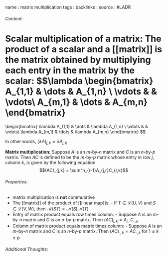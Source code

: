 name : matrix multiplication
tags : 
backlinks : 
source : #LADR

###### Content:
**Scalar multiplication of a matrix:**
The product of a scalar and a [[matrix]] is the matrix obtained by multiplying each entry in the matrix by the scalar:
$$\lambda \begin{bmatrix}
A_{1,1} & \dots & A_{1,n} \\
\vdots & & \vdots\\
A_{m,1} & \dots & A_{m,n}
\end{bmatrix}
=
\begin{bmatrix}
\lambda A_{1,1} & \dots & \lambda A_{1,n} \\
\vdots & & \vdots\\
\lambda A_{m,1} & \dots & \lambda A_{m,n}
\end{bmatrix}
$$

In other words, $(\lambda A)_{j,k} = \lambda A_{j,k}$

**Matrix multiplication:**
Suppose $A$ is an *m*-by-*n* matrix and $C$ is an *n*-by-*p* matrix. Then $AC$ is defined to be the *m*-by-*p* matrix whose entry in row *j*, column *k*, is given by the following equation:
$$(AC)_{j,k} = \sum^n_{r-1}A_{j,r}C_{r,k}$$

###### Properties:
- matrix multiplication is **not** commutative
- The [[matrix]] of the product of [[linear map]]s:
		- If $T \in \mathcal{L}(U,V)$ and $S \in \mathcal{L}(V,W)$, then $\mathcal{M}(ST) = \mathcal{M}(S)\mathcal{M}(T)$
- Entry of matrix product equals row times column:
		- Suppose $A$ is an *m*-by-*n* matrix and $C$ is an *n*-by-*p* matrix. Then $(AC)_{j,k} = A_{j,\cdot}C_{\cdot,k}$
- Column of matrix product equals matrix times column:
		- Suppose $A$ is an *m*-by-*n* matrix and $C$ is an *n*-by-*p* matrix. Then $(AC)_{\cdot,k} = AC_{\cdot,k}$ for $1 \leq k \leq p$

###### Additional Thoughts:
